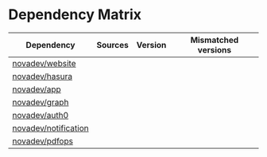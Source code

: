 # Dependency Matrix

Dependency | Sources | Version | Mismatched versions
---------- | ------- | ------- | -------------------
[novadev/website](https://github.com/novadev/website.git) |  | []() | 
[novadev/hasura](https://github.com/novadev/hasura.git) |  | []() | 
[novadev/app](https://github.com/novadev/app.git) |  | []() | 
[novadev/graph](https://github.com/novadev/graph.git) |  | []() | 
[novadev/auth0](https://github.com/novadev/auth0.git) |  | []() | 
[novadev/notification](https://github.com/novadev/notification.git) |  | []() | 
[novadev/pdfops](https://github.com/novadev/pdfops.git) |  | []() | 
